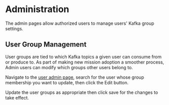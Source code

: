 # Administration

The admin pages allow authorized users to manage users' Kafka group settings.

## User Group Management

User groups are tied to which Kafka topics a given user can consume from or produce to. As part of making new mission adoption a smoother process, Admin users can modify which groups other users belong to.

Navigate to the [user admin page](/admin/users), search for the user whose group membership you want to update, then click the Edit button.

Update the user groups as appropriate then click save for the changes to take effect.
